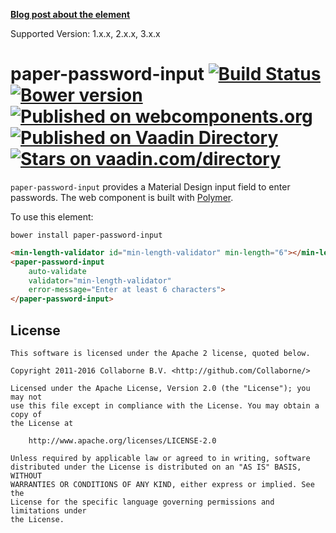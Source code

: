 **[Blog post about the element](https://medium.com/collaborne-engineering/password-input-for-polymer-92f1b98f2ca9#.inaeg82yb)**

Supported Version: 1.x.x, 2.x.x, 3.x.x

paper-password-input [![Build Status](https://travis-ci.org/Collaborne/paper-password-input.svg?branch=master)](https://travis-ci.org/Collaborne/paper-password-input) [![Bower version](https://badge.fury.io/bo/paper-password-input.svg)](http://badge.fury.io/bo/paper-password-input) [![Published on webcomponents.org](https://img.shields.io/badge/webcomponents.org-published-blue.svg)](https://www.webcomponents.org/element/Collaborne/paper-password-input) [![Published on Vaadin  Directory](https://img.shields.io/badge/Vaadin%20Directory-published-00b4f0.svg)](https://vaadin.com/directory/component/Collabornepaper-password-input) [![Stars on vaadin.com/directory](https://img.shields.io/vaadin-directory/star/Collabornepaper-password-input.svg)](https://vaadin.com/directory/component/Collabornepaper-password-input)
=========

`paper-password-input` provides a Material Design input field to enter passwords. The web component is built with [Polymer](https://www.polymer-project.org).

To use this element:

`bower install paper-password-input`

<!--
```
<custom-element-demo>
  <template>
    <link rel="import" href="paper-password-input.html">
    <link rel="import" href="min-length-validator.html">
    <next-code-block></next-code-block>
  </template>
</custom-element-demo>
```
-->
```html
<min-length-validator id="min-length-validator" min-length="6"></min-length-validator>
<paper-password-input
    auto-validate
    validator="min-length-validator"
    error-message="Enter at least 6 characters">
</paper-password-input>
```


## License

    This software is licensed under the Apache 2 license, quoted below.

    Copyright 2011-2016 Collaborne B.V. <http://github.com/Collaborne/>

    Licensed under the Apache License, Version 2.0 (the "License"); you may not
    use this file except in compliance with the License. You may obtain a copy of
    the License at

        http://www.apache.org/licenses/LICENSE-2.0

    Unless required by applicable law or agreed to in writing, software
    distributed under the License is distributed on an "AS IS" BASIS, WITHOUT
    WARRANTIES OR CONDITIONS OF ANY KIND, either express or implied. See the
    License for the specific language governing permissions and limitations under
    the License.
